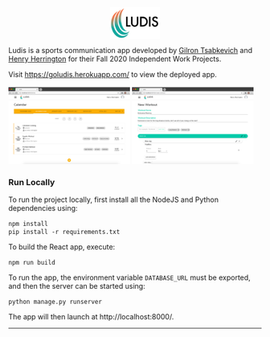 <p align="center"><img alt="Ludis Logo" src="https://github.com/henryherrington/ludis_images/blob/master/ludis_logo.png" width="20%" align="center"></p>

Ludis is a sports communication app developed by [Gilron Tsabkevich](https://github.com/gilron07) and [Henry Herrington](https://github.com/henryherrington) for their Fall 2020 Independent Work Projects.<br>

Visit https://goludis.herokuapp.com/ to view the deployed app.<br><br>
<img alt="Ludis Calendar" src="https://github.com/henryherrington/ludis_images/blob/master/ludis_calendar.png" width="48%">
<img alt="Ludis Workout Creation" src="https://github.com/henryherrington/ludis_images/blob/master/ludis_workout_creation.png" width="48%"><br>

### Run Locally

To run the project locally, first install all the NodeJS and Python dependencies using:

```
npm install
pip install -r requirements.txt
```

To build the React app, execute:

```
npm run build
```

To run the app, the environment variable `DATABASE_URL` must be exported, and then the server can be started using:

```
python manage.py runserver
```

The app will then launch at http://localhost:8000/.

<hr>
